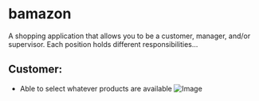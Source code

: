 # bamazon

A shopping application that allows you to be a customer, manager, and/or supervisor. 
Each position holds different responsibilities...

## Customer:
- Able to select whatever products are available
![Image]()
